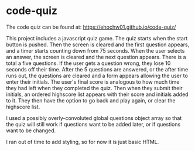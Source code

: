 # code-quiz

The code quiz can be found at: https://ehochw01.github.io/code-quiz/

This project includes a javascript quiz game. The quiz starts when the start button is pushed. Then the screen is cleared and the first question appears, and a timer starts counting down from 75 seconds. When the user selects an answer, the screen is cleared and the next question appears. There is a total a five questions. If the user gets a question wrong, they lose 10 seconds off their time. After the 5 questions are answered, or the after time runs out, the questions are cleared and a form appears allowing the user to enter their initials. The user's final score is analogous to how much time they had left when they completed the quiz. Then when they submit their initials, an ordered highscore list appears with their score and initials added to it. They then have the option to go back and play again, or clear the highscore list.

I used a possibly overly-convoluted global questions object array so that the quiz will still work if questions want to be added later, or if questions want to be changed. 

I ran out of time to add styling, so for now it is just basic HTML. 

